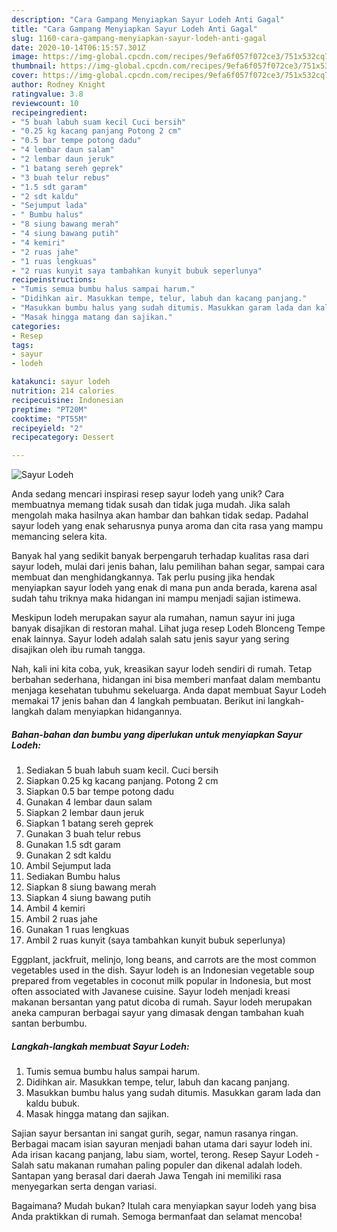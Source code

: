 ```yaml
---
description: "Cara Gampang Menyiapkan Sayur Lodeh Anti Gagal"
title: "Cara Gampang Menyiapkan Sayur Lodeh Anti Gagal"
slug: 1160-cara-gampang-menyiapkan-sayur-lodeh-anti-gagal
date: 2020-10-14T06:15:57.301Z
image: https://img-global.cpcdn.com/recipes/9efa6f057f072ce3/751x532cq70/sayur-lodeh-foto-resep-utama.jpg
thumbnail: https://img-global.cpcdn.com/recipes/9efa6f057f072ce3/751x532cq70/sayur-lodeh-foto-resep-utama.jpg
cover: https://img-global.cpcdn.com/recipes/9efa6f057f072ce3/751x532cq70/sayur-lodeh-foto-resep-utama.jpg
author: Rodney Knight
ratingvalue: 3.8
reviewcount: 10
recipeingredient:
- "5 buah labuh suam kecil Cuci bersih"
- "0.25 kg kacang panjang Potong 2 cm"
- "0.5 bar tempe potong dadu"
- "4 lembar daun salam"
- "2 lembar daun jeruk"
- "1 batang sereh geprek"
- "3 buah telur rebus"
- "1.5 sdt garam"
- "2 sdt kaldu"
- "Sejumput lada"
- " Bumbu halus"
- "8 siung bawang merah"
- "4 siung bawang putih"
- "4 kemiri"
- "2 ruas jahe"
- "1 ruas lengkuas"
- "2 ruas kunyit saya tambahkan kunyit bubuk seperlunya"
recipeinstructions:
- "Tumis semua bumbu halus sampai harum."
- "Didihkan air. Masukkan tempe, telur, labuh dan kacang panjang."
- "Masukkan bumbu halus yang sudah ditumis. Masukkan garam lada dan kaldu bubuk."
- "Masak hingga matang dan sajikan."
categories:
- Resep
tags:
- sayur
- lodeh

katakunci: sayur lodeh 
nutrition: 214 calories
recipecuisine: Indonesian
preptime: "PT20M"
cooktime: "PT55M"
recipeyield: "2"
recipecategory: Dessert

---
```



![Sayur Lodeh](https://img-global.cpcdn.com/recipes/9efa6f057f072ce3/751x532cq70/sayur-lodeh-foto-resep-utama.jpg)

Anda sedang mencari inspirasi resep sayur lodeh yang unik? Cara membuatnya memang tidak susah dan tidak juga mudah. Jika salah mengolah maka hasilnya akan hambar dan bahkan tidak sedap. Padahal sayur lodeh yang enak seharusnya punya aroma dan cita rasa yang mampu memancing selera kita.

Banyak hal yang sedikit banyak berpengaruh terhadap kualitas rasa dari sayur lodeh, mulai dari jenis bahan, lalu pemilihan bahan segar, sampai cara membuat dan menghidangkannya. Tak perlu pusing jika hendak menyiapkan sayur lodeh yang enak di mana pun anda berada, karena asal sudah tahu triknya maka hidangan ini mampu menjadi sajian istimewa.

Meskipun lodeh merupakan sayur ala rumahan, namun sayur ini juga banyak disajikan di restoran mahal. Lihat juga resep Lodeh Blonceng Tempe enak lainnya. Sayur lodeh adalah salah satu jenis sayur yang sering disajikan oleh ibu rumah tangga.


Nah, kali ini kita coba, yuk, kreasikan sayur lodeh sendiri di rumah. Tetap berbahan sederhana, hidangan ini bisa memberi manfaat dalam membantu menjaga kesehatan tubuhmu sekeluarga. Anda dapat membuat Sayur Lodeh memakai 17 jenis bahan dan 4 langkah pembuatan. Berikut ini langkah-langkah dalam menyiapkan hidangannya.

<!--inarticleads1-->

##### Bahan-bahan dan bumbu yang diperlukan untuk menyiapkan Sayur Lodeh:

1. Sediakan 5 buah labuh suam kecil. Cuci bersih
1. Siapkan 0.25 kg kacang panjang. Potong 2 cm
1. Siapkan 0.5 bar tempe potong dadu
1. Gunakan 4 lembar daun salam
1. Siapkan 2 lembar daun jeruk
1. Siapkan 1 batang sereh geprek
1. Gunakan 3 buah telur rebus
1. Gunakan 1.5 sdt garam
1. Gunakan 2 sdt kaldu
1. Ambil Sejumput lada
1. Sediakan  Bumbu halus
1. Siapkan 8 siung bawang merah
1. Siapkan 4 siung bawang putih
1. Ambil 4 kemiri
1. Ambil 2 ruas jahe
1. Gunakan 1 ruas lengkuas
1. Ambil 2 ruas kunyit (saya tambahkan kunyit bubuk seperlunya)


Eggplant, jackfruit, melinjo, long beans, and carrots are the most common vegetables used in the dish. Sayur lodeh is an Indonesian vegetable soup prepared from vegetables in coconut milk popular in Indonesia, but most often associated with Javanese cuisine. Sayur lodeh menjadi kreasi makanan bersantan yang patut dicoba di rumah. Sayur lodeh merupakan aneka campuran berbagai sayur yang dimasak dengan tambahan kuah santan berbumbu. 

<!--inarticleads2-->

##### Langkah-langkah membuat Sayur Lodeh:

1. Tumis semua bumbu halus sampai harum.
1. Didihkan air. Masukkan tempe, telur, labuh dan kacang panjang.
1. Masukkan bumbu halus yang sudah ditumis. Masukkan garam lada dan kaldu bubuk.
1. Masak hingga matang dan sajikan.


Sajian sayur bersantan ini sangat gurih, segar, namun rasanya ringan. Berbagai macam isian sayuran menjadi bahan utama dari sayur lodeh ini. Ada irisan kacang panjang, labu siam, wortel, terong. Resep Sayur Lodeh - Salah satu makanan rumahan paling populer dan dikenal adalah lodeh. Santapan yang berasal dari daerah Jawa Tengah ini memiliki rasa menyegarkan serta dengan variasi. 

Bagaimana? Mudah bukan? Itulah cara menyiapkan sayur lodeh yang bisa Anda praktikkan di rumah. Semoga bermanfaat dan selamat mencoba!
